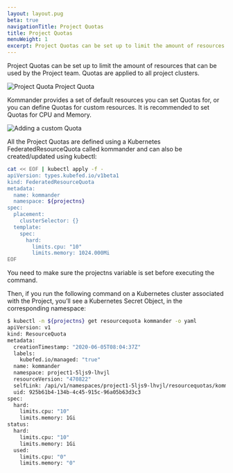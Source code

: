 ```yaml
---
layout: layout.pug
beta: true
navigationTitle: Project Quotas
title: Project Quotas
menuWeight: 1
excerpt: Project Quotas can be set up to limit the amount of resources that can be used by the Project team.
---
```


Project Quotas can be set up to limit the amount of resources that can be used by the Project team. Quotas are applied to all project clusters.

![Project Quota](/ksphere/kommander/1.2/img/project-quota.png)
Project Quota

Kommander provides a set of default resources you can set Quotas for, or you can define Quotas for custom resources. It is recommended to set Quotas for CPU and Memory.

![Adding a custom Quota](/ksphere/kommander/1.2/img/project-quotas-add-custom.png)

All the Project Quotas are defined using a Kubernetes FederatedResourceQuota called kommander and can also be created/updated using kubectl:

```bash
cat << EOF | kubectl apply -f -
apiVersion: types.kubefed.io/v1beta1
kind: FederatedResourceQuota
metadata:
  name: kommander
  namespace: ${projectns}
spec:
  placement:
    clusterSelector: {}
  template:
    spec:
      hard:
        limits.cpu: "10"
        limits.memory: 1024.000Mi
EOF
```

You need to make sure the projectns variable is set before executing the command.

Then, if you run the following command on a Kubernetes cluster associated with the Project, you’ll see a Kubernetes Secret Object, in the corresponding namespace:

```bash
$ kubectl -n ${projectns} get resourcequota kommander -o yaml
apiVersion: v1
kind: ResourceQuota
metadata:
  creationTimestamp: "2020-06-05T08:04:37Z"
  labels:
    kubefed.io/managed: "true"
  name: kommander
  namespace: project1-5ljs9-lhvjl
  resourceVersion: "470822"
  selfLink: /api/v1/namespaces/project1-5ljs9-lhvjl/resourcequotas/kommander
  uid: 925b61b4-134b-4c45-915c-96a05b63d3c3
spec:
  hard:
    limits.cpu: "10"
    limits.memory: 1Gi
status:
  hard:
    limits.cpu: "10"
    limits.memory: 1Gi
  used:
    limits.cpu: "0"
    limits.memory: "0"
```

